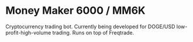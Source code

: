 # Money Maker 6000 / MM6K

Cryptocurrency trading bot. Currently being developed for DOGE/USD low-profit-high-volume trading. Runs on top of Freqtrade.